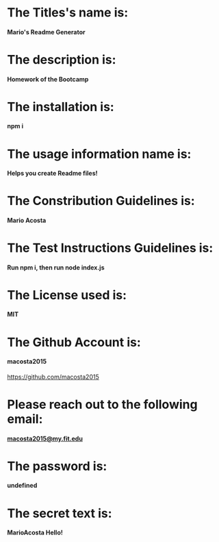 

# The Titles's name is:
#### Mario's Readme Generator

# The description is:
#### Homework of the Bootcamp

# The installation is:
#### npm i

# The usage information name is:
#### Helps you create Readme files!

# The Constribution Guidelines is:
#### Mario Acosta

# The Test Instructions Guidelines is:
#### Run npm i, then run node index.js

# The License used is:
#### MIT

# The Github Account is:
#### macosta2015
https://github.com/macosta2015

# Please reach out to the following email:
#### macosta2015@my.fit.edu

# The password is:
#### undefined

# The secret text is:
#### MarioAcosta Hello!

